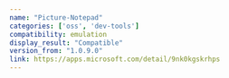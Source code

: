 ```yaml
---
name: "Picture-Notepad"
categories: ['oss', 'dev-tools']
compatibility: emulation
display_result: "Compatible"
version_from: "1.0.9.0"
link: https://apps.microsoft.com/detail/9nk0kgskrhps
---
```

